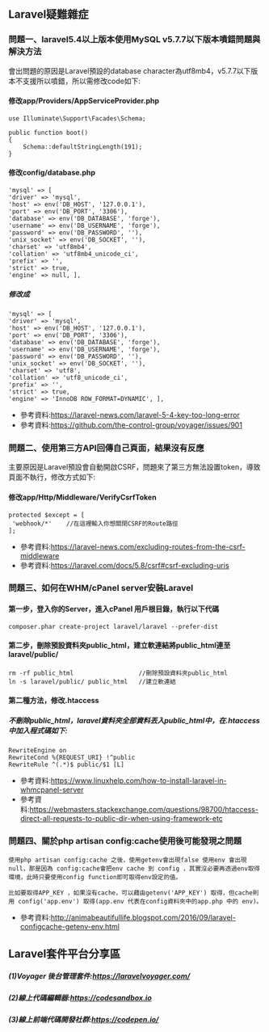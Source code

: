 ## Laravel疑難雜症

### 問題一、laravel5.4以上版本使用MySQL v5.7.7以下版本噴錯問題與解決方法

會出問題的原因是Laravel預設的database character為utf8mb4，v5.7.7以下版本不支援所以噴錯，所以需修改code如下:

#### 修改app/Providers/AppServiceProvider.php

```
use Illuminate\Support\Facades\Schema;

public function boot()
{
    Schema::defaultStringLength(191);
}

```

#### 修改config/database.php
```
'mysql' => [ 
'driver' => 'mysql', 
'host' => env('DB_HOST', '127.0.0.1'), 
'port' => env('DB_PORT', '3306'), 
'database' => env('DB_DATABASE', 'forge'),
'username' => env('DB_USERNAME', 'forge'),
'password' => env('DB_PASSWORD', ''), 
'unix_socket' => env('DB_SOCKET', ''),
'charset' => 'utf8mb4', 
'collation' => 'utf8mb4_unicode_ci',
'prefix' => '', 
'strict' => true,
'engine' => null, ],
```
##### 修改成
```
'mysql' => [ 
'driver' => 'mysql', 
'host' => env('DB_HOST', '127.0.0.1'), 
'port' => env('DB_PORT', '3306'), 
'database' => env('DB_DATABASE', 'forge'),
'username' => env('DB_USERNAME', 'forge'),
'password' => env('DB_PASSWORD', ''), 
'unix_socket' => env('DB_SOCKET', ''),
'charset' => 'utf8', 
'collation' => 'utf8_unicode_ci',
'prefix' => '', 
'strict' => true,
'engine' => 'InnoDB ROW_FORMAT=DYNAMIC', ],
```
* 參考資料:https://laravel-news.com/laravel-5-4-key-too-long-error
* 參考資料:https://github.com/the-control-group/voyager/issues/901

### 問題二、使用第三方API回傳自己頁面，結果沒有反應

主要原因是Laravel預設會自動開啟CSRF，問題來了第三方無法設置token，導致頁面不執行，修改方式如下:

#### 修改app/Http/Middleware/VerifyCsrfToken
```
protected $except = [
 'webhook/*'    //在這裡輸入你想關閉CSRF的Route路徑
];
```
* 參考資料:https://laravel-news.com/excluding-routes-from-the-csrf-middleware
* 參考資料:https://laravel.com/docs/5.8/csrf#csrf-excluding-uris

### 問題三、如何在WHM/cPanel server安裝Laravel
#### 第一步，登入你的Server，進入cPanel 用戶根目錄，執行以下代碼
```
composer.phar create-project laravel/laravel --prefer-dist 
```
#### 第二步，刪除預設資料夾public_html，建立軟連結將public_html連至laravel/public/
```
rm -rf public_html                  //刪除預設資料夾public_html
ln -s laravel/public/ public_html   //建立軟連結
```
#### 第二種方法，修改.htaccess
##### 不刪除public_html，laravel資料夾全部資料丟入public_html中，在.htaccess中加入程式碼如下:
```
RewriteEngine on
RewriteCond %{REQUEST_URI} !^public
RewriteRule ^(.*)$ public/$1 [L]
```
* 參考資料:https://www.linuxhelp.com/how-to-install-laravel-in-whmcpanel-server
* 參考資料:https://webmasters.stackexchange.com/questions/98700/htaccess-direct-all-requests-to-public-dir-when-using-framework-etc

### 問題四、關於php artisan config:cache使用後可能發現之問題
    使用php artisan config:cache 之後，使用getenv會出現false 使用env 會出現 null，那是因為 config:cache會把env cache 到 config ，其實沒必要再透過env取得環境，此時只要使用config function即可取得env設定的值。
    
    比如要取得APP_KEY ，如果沒有cache，可以藉由getenv('APP_KEY') 取得，但cache則用 config('app.env') 取得(app.env 代表在config資料夾中的app.php 中的 env)。
* 參考資料:http://animabeautifullife.blogspot.com/2016/09/laravel-configcache-getenv-env.html

## Laravel套件平台分享區

##### (1)Voyager 後台管理套件:https://laravelvoyager.com/
##### (2)線上代碼編輯器:https://codesandbox.io
##### (3)線上前端代碼開發社群:https://codepen.io/
